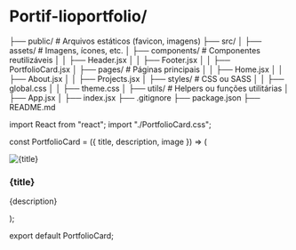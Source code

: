 # Portif-lioportfolio/
├── public/                # Arquivos estáticos (favicon, imagens)
├── src/
│   ├── assets/            # Imagens, ícones, etc.
│   ├── components/        # Componentes reutilizáveis
│   │   ├── Header.jsx
│   │   ├── Footer.jsx
│   │   ├── PortfolioCard.jsx
│   ├── pages/             # Páginas principais
│   │   ├── Home.jsx
│   │   ├── About.jsx
│   │   ├── Projects.jsx
│   ├── styles/            # CSS ou SASS
│   │   ├── global.css
│   │   ├── theme.css
│   ├── utils/             # Helpers ou funções utilitárias
│   ├── App.jsx
│   ├── index.jsx
├── .gitignore
├── package.json
├── README.md

import React from "react";
import "./PortfolioCard.css";

const PortfolioCard = ({ title, description, image }) => (
  <div className="portfolio-card">
    <img src={image} alt={title} className="portfolio-image" />
    <h3>{title}</h3>
    <p>{description}</p>
  </div>
);

export default PortfolioCard;

